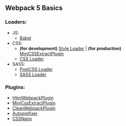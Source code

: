 ## Webpack 5 Basics

### Loaders:

-   JS:
    -   [Babel][babel]
-   CSS:
    -   **(for development)** [Style Loader][style-loader] | **(for production)** [MiniCSSExtractPlugin][mini-css-extract-plugin]
    -   [CSS Loader][css-loader]
-   SASS:
    -   [PostCSS Loader][postcss-loader]
    -   [SASS Loader][sass-loader]

### Plugins:

-   [HtmlWebpackPlugin][html-webpack-plugin]
-   [MiniCssExtractPlugin][mini-css-extract-plugin]
-   [CleanWebpackPlugin][clean-webpack-plugin]
-   [Autoprefixer][autoprefixer]
-   [CSSNano][cssnano]

[babel]: https://babeljs.io/
[style-loader]: https://www.npmjs.com/package/style-loader
[css-loader]: https://www.npmjs.com/package/css-loader
[postcss-loader]: https://www.npmjs.com/package/postcss-loader
[sass-loader]: https://www.npmjs.com/package/sass-loader
[html-webpack-plugin]: https://www.npmjs.com/package/html-webpack-plugin
[mini-css-extract-plugin]: https://www.npmjs.com/package/mini-css-extract-plugin
[clean-webpack-plugin]: https://www.npmjs.com/package/clean-webpack-plugin
[autoprefixer]: https://www.npmjs.com/package/autoprefixer
[cssnano]: https://cssnano.co/
